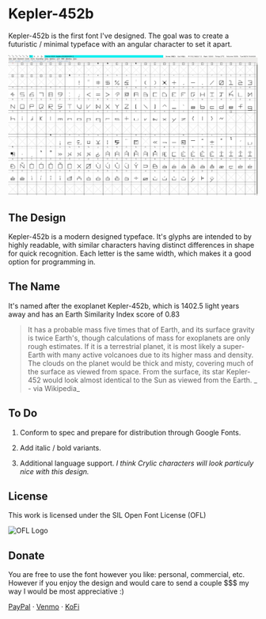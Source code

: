 Kepler-452b
===========

Kepler-452b is the first font I've designed. The goal was to create a futuristic / minimal typeface with an angular character to set it apart.

![Kepler Glyphs](./glyphs-0.jpg)


The Design
----------

Kepler-452b is a modern designed typeface. It's glyphs are intended to by highly readable, with similar characters having distinct differences in 
shape for quick recognition. Each letter is the same width, which makes it a good option for programming in.


The Name
--------

It's named after the exoplanet Kepler-452b, which is 1402.5 light years away and has an Earth Similarity Index score of 0.83

>It has a probable mass five times that of Earth, and its surface gravity is twice Earth's, though calculations of mass for exoplanets are only rough estimates. If it is a terrestrial planet, it is most likely a super-Earth with many active volcanoes due to its higher mass and density. The clouds on the planet would be thick and misty, covering much of the surface as viewed from space. From the surface, its star Kepler-452 would look almost identical to the Sun as viewed from the Earth.
_ - via Wikipedia_


To Do
-----

1. Conform to spec and prepare for distribution through Google Fonts.

2. Add italic / bold variants.

3. Additional language support. *I think Crylic characters will look particuly nice with this design.*


License
-------

This work is licensed under the SIL Open Font License (OFL)

![OFL Logo](https://scripts.sil.org/cms/sites/nrsi/media/OFL_logo_rect_color.png)


Donate
------

You are free to use the font however you like: personal, commercial, etc. However if you enjoy the design and would care to send a couple $$$ my 
way I would be most appreciative :)

[PayPal](https://paypal.me/sammurphey) · [Venmo](https://venmo.com/sammurphey) · [KoFi](https://kofi.com/sammurphey)
